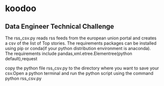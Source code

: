 # koodoo
## Data Engineer Technical Challenge
The rss_csv.py reads rss feeds from the european union portal and creates a csv of the list of Top stories.
The requirements packages can be installed using pip or conda(if your python distribution environment is anaconda). The requirements include pandas,xml.etree.Elementree(python default),request

copy the python file rss_csv.py to the directory where you want to save your csv.Open a python terminal and run the python script using the command 
python rss_csv.py

